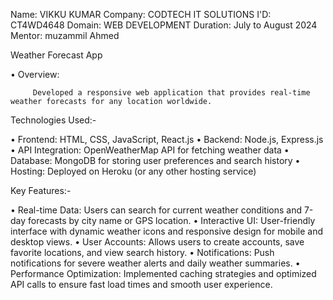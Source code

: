 Name: VIKKU KUMAR
Company: CODTECH IT SOLUTIONS
I'D: CT4WD4648
Domain: WEB DEVELOPMENT 
Duration: July to August 2024
Mentor: muzammil Ahmed


Weather Forecast App


• Overview:
        
         Developed a responsive web application that provides real-time weather forecasts for any location worldwide.
         
Technologies Used:-

  •  Frontend: HTML, CSS, JavaScript, React.js
  • Backend: Node.js, Express.js
 •  API Integration: OpenWeatherMap API for fetching weather data
 • Database: MongoDB for storing user preferences and search history
  • Hosting: Deployed on Heroku (or any other hosting service)


Key Features:-

  • Real-time Data: Users can search for current weather conditions and 7-day forecasts by city name or GPS location.
  • Interactive UI: User-friendly interface with dynamic weather icons and responsive design for mobile and desktop views.
  • User Accounts: Allows users to create accounts, save favorite locations, and view search history.
  • Notifications: Push notifications for severe weather alerts and daily weather summaries.
  • Performance Optimization: Implemented caching strategies and optimized API calls to ensure fast load times and smooth user experience.

